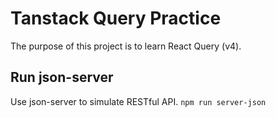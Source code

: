 # Tanstack Query Practice

The purpose of this project is to learn React Query (v4).

## Run json-server

Use json-server to simulate RESTful API.
`npm run server-json`
